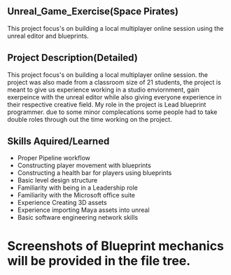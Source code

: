 ## Unreal_Game_Exercise(Space Pirates)
This project focus's on building a local multiplayer online session using the unreal editor and blueprints.


## Project Description(Detailed)
This project focus's on building a local multiplayer online session. the project was also made from a classroom size of 21 students, the project is meant to give us experience working in a studio enviornment, gain exerpeince with the unreal editor while also giving everyone experience in their respective creative field. My role in the project is Lead blueprint programmer. due to some minor complecations some people had to take double roles through out the time working on the project.

## Skills Aquired/Learned
- Proper Pipeline workflow
- Constructing player movement with blueprints
- Constructing a health bar for players using blueprints
- Basic level design structure
- Familiarity with being in a Leadership role
- Familiarity with the Microsoft office suite
- Experience Creating 3D assets
- Experience importing Maya assets into unreal
- Basic software engineering network skills

# Screenshots of Blueprint mechanics will be provided in the file tree.



